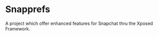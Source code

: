 Snapprefs
=========

A project which offer enhanced features for Snapchat thru the Xposed Framework.
